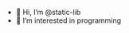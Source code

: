 - 👋 Hi, I’m @static-lib
- 👀 I’m interested in programming

<!---
static-lib/static-lib is a ✨ special ✨ repository because its `README.md` (this file) appears on your GitHub profile.
You can click the Preview link to take a look at your changes.
--->
